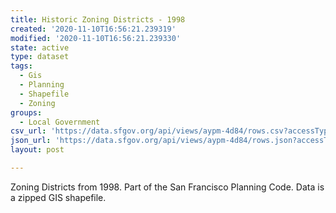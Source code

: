 ```yaml
---
title: Historic Zoning Districts - 1998
created: '2020-11-10T16:56:21.239319'
modified: '2020-11-10T16:56:21.239330'
state: active
type: dataset
tags:
  - Gis
  - Planning
  - Shapefile
  - Zoning
groups:
  - Local Government
csv_url: 'https://data.sfgov.org/api/views/aypm-4d84/rows.csv?accessType=DOWNLOAD'
json_url: 'https://data.sfgov.org/api/views/aypm-4d84/rows.json?accessType=DOWNLOAD'
layout: post

---
```

Zoning Districts from 1998.  Part of the San Francisco Planning Code.  Data is a zipped GIS shapefile.
